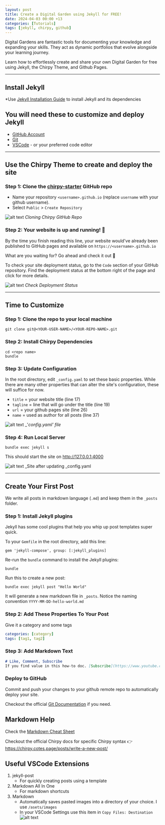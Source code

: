 ```yaml
---
layout: post
title: Create a Digital Garden using Jekyll for FREE!
date: 2024-04-03 00:00 +13
categories: [Tutorials]
tags: [jekyll, chirpy, github]
---
```


Digital Gardens are fantastic tools for documenting your knowledge and expanding your skills. They act as dynamic portfolios that evolve alongside your learning journey.

Learn how to effortlessly create and share your own Digital Garden for free using Jekyll, the Chirpy Theme, and Github Pages.

---
## **Install Jekyll**

*Use [Jekyll Installation Guide](https://jekyllrb.com/docs/installation/) to install Jekyll and its dependencies


## **You will need these to customize and deploy Jekyll**
-  [GitHub Account](https://github.com/)
-  [Git](https://github.com/git-guides/install-git)
-  [VSCode](https://code.visualstudio.com/download) - or your preferred code editor


---
## **Use the Chirpy Theme to create and deploy the site**

### Step 1: Clone the [chirpy-starter](https://github.com/new?template_name=chirpy-starter&template_owner=cotes2020) GitHub repo

- Name your repository `<username>.github.io` (replace `username` with your github username).
- Select `Public` > `Create Repository`

![alt text](/assets/images/2024-04-03-create-a-digital-garden/image.png)
_Cloning Chirpy GitHub Repo_


### Step 2: Your website is up and running! 🎉
By the time you finish reading this line, your website would've already been published to GitHub pages and available on `https://<username>.github.io`

What are you waiting for? Go ahead and check it out 🙂

To check your site deployment status, go to the `Code` section of your GitHub repository. Find the deployment status at the bottom right of the page and click for more details.

![alt text](/assets/images/2024-04-03-create-a-digital-garden/screenshot-202403230117.png)
_Check Deployment Status_



---
## **Time to Customize**

### Step 1: Clone the repo to your local machine

```console
git clone git@<YOUR-USER-NAME>/<YOUR-REPO-NAME>.git
```

### Step 2: Install Chirpy Dependencies
```console
cd <repo name>
bundle
```


### Step 3: Update Configuration

In the root directory, edit `_config.yaml` to set these basic properties. While there are many other properties that can alter the site's configuration, these will suffice for now.

-  `title` = your website title (line 17)
-  `tagline` = line that will go under the title (line 19)
-  `url` = your github pages site (line 26)
-  `name` = used as author for all posts (line 37)

![alt text](/assets/images/2024-04-03-create-a-digital-garden/screenshot-202403232147.png)
_'_config.yaml' file_



### Step 4: Run Local Server

```console
bundle exec jekyll s
```

This should start the site on http://127.0.0.1:4000

![alt text](/assets/images/2024-04-03-create-a-digital-garden/screenshot-202403232158.png)
_Site after updating _config.yaml

---
## Create Your First Post
We write all posts in markdown language (`.md`) and keep them in the `_posts` folder.

### Step 1: Install Jekyll plugins
Jekyll has some cool plugins that help you whip up post templates super quick.

To your `Gemfile` in the root directory, add this line:
```console
gem 'jekyll-compose', group: [:jekyll_plugins]
```

Re-run the `bundle` command to install the Jekyll plugins:
```console
bundle
```

Run this to create a new post:
```console
bundle exec jekyll post "Hello World"
```

It will generate a new markdown file in `_posts`. Notice the naming convention `YYYY-MM-DD-hello-world.md`

### Step 2: Add These Properties To Your Post
Give it a category and some tags
```yaml
categories: [category]
tags: [tag1, tag2]
```

### Step 3: Add Markdown Text
```markdown
# Like, Comment, Subscribe
If you find value in this how-to doc. [Subscribe](https://www.youtube.com/@geraldtui8445?sub_confirmation=1) to my YouTube channel for more tutorials just like this one. 👍
```

### Deploy to GitHub
Commit and push your changes to your github remote repo to automatically deploy your site.

Checkout the official [Git Documentation](https://git-scm.com/doc) if you need.

## Markdown Help
Check the [Markdown Cheat Sheet](https://www.markdownguide.org/cheat-sheet/)

Checkout the official Chirpy docs for specific Chirpy syntax 👉 https://chirpy.cotes.page/posts/write-a-new-post/


## Useful VSCode Extensions

1. jekyll-post
    - For quickly creating posts using a template
2. Markdown All In One
    - For markdown shortcuts
3. Markdown
   - Automatically saves pasted images into a directory of your choice. I use `/asets/images`
   - In your VSCode Settings use this item in `Copy Files: Destination`
    ![alt text](/assets/images/2024-04-03-create-a-digital-garden/screenshot-202403240149.png)
